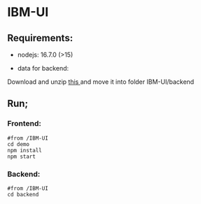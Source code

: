 # IBM-UI

## Requirements:

* nodejs: 16.7.0 (>15)

* data for backend:

Download and unzip <a href='https://drive.google.com/drive/folders/1MV5lcDlRgiRCtnRBm-KYT7xZV-WXloba?usp=sharing'> this </a> and move it into folder IBM-UI/backend

## Run;

### Frontend:

``` 
#from /IBM-UI
cd demo
npm install 
npm start
```

### Backend:

```
#from /IBM-UI
cd backend
```
